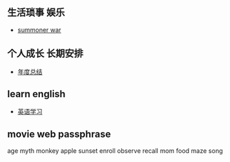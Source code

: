 ## 生活琐事 娱乐
* [summoner war](./life/gaming/魔灵召唤)

## 个人成长 长期安排
* [年度总结](./life/annual_conclusion)

## learn english
* [英语学习](./life/learn_english)

## movie web passphrase
age myth monkey apple sunset enroll observe recall mom food maze song
